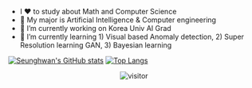 - I ❤️ to study about Math and Computer Science   
- 💪 My major is Artificial Intelligence & Computer engineering
- 🔭 I’m currently working on Korea Univ AI Grad
- 🌱 I’m currently learning 1) Visual based Anomaly detection, 2) Super Resolution learning GAN, 3) Bayesian learning

[![Seunghwan's GitHub stats](https://github-readme-stats.vercel.app/api?username=shiny0510)](https://github.com/shiny0510/github-readme-stats)
[![Top Langs](https://github-readme-stats.vercel.app/api/top-langs/?username=shiny0510&layout=compact)](https://github.com/shiny0510/github-readme-stats)

<p align="center">
  <img src="https://visitor-badge.laobi.icu/badge?page_id=shiny0510/shiny0510" alt="visitor"/>
</p>

